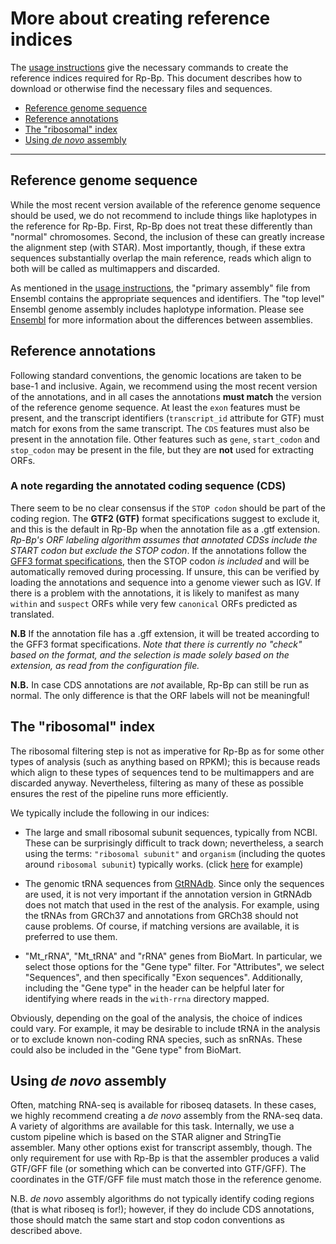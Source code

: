 # More about creating reference indices

The [usage instructions](usage-instructions.md#creating-reference-genome-indices) give the necessary commands to
create the reference indices required for Rp-Bp. This document describes how to
download or otherwise find the necessary files and sequences.

<a id='toc'></a>

* [Reference genome sequence](#ref-genome)
* [Reference annotations](#ref-annotations)
* [The "ribosomal" index](#ribosomal-index)
* [Using *de novo* assembly](#de-novo-assembly)

---

<a name="ref-genome"></a>

## Reference genome sequence

While the most recent version available of the reference genome sequence should
be used, we do not recommend to include things like haplotypes in the reference
for Rp-Bp. First, Rp-Bp does not treat these differently than "normal"
chromosomes. Second, the inclusion of these can greatly increase the alignment
step (with STAR). Most importantly, though, if these extra sequences
substantially overlap the main reference, reads which align to both will be
called as multimappers and discarded.

As mentioned in the [usage instructions](usage-instructions.md#creating-reference-genome-indices), the "primary
assembly" file from Ensembl contains the appropriate sequences and identifiers.
The "top level" Ensembl genome assembly includes haplotype information. Please
see [Ensembl](http://www.ensembl.org/info/genome/genebuild/assembly.html) for
more information about the differences between assemblies.

<a name="ref-annotations"></a>

## Reference annotations

Following standard conventions, the genomic locations are taken to be base-1 and
inclusive. Again, we recommend using the most recent version of the annotations, and in all cases the annotations **must match** the version of the reference genome sequence. At least the
`exon` features must be present, and the transcript identifiers (`transcript_id`
attribute for GTF) must match for exons from the same transcript. The `CDS` features
must also be present in the annotation file. Other features such as `gene`, `start_codon` and `stop_codon`
may be present in the file, but they are **not** used for extracting ORFs.

### A note regarding the annotated coding sequence (CDS)

There seem to be no clear consensus if the `STOP codon` should be part of the coding region.
The **GTF2 (GTF)** format specifications suggest to exclude it, and this is the default in Rp-Bp
when the annotation file as a .gtf extension. *Rp-Bp's ORF labeling algorithm
assumes that annotated CDSs include the START codon but exclude the STOP
codon*. If the annotations follow the [GFF3 format specifications](https://github.com/The-Sequence-Ontology/Specifications/blob/master/gff3.md), then the STOP codon *is included* and will be automatically removed during processing. 
If unsure, this can be verified by loading the annotations and sequence into a
genome viewer such as IGV. If there is a problem with the annotations, it is likely to manifest 
as many `within` and `suspect` ORFs while very few `canonical` ORFs predicted as translated.

**N.B** If the annotation file has a .gff extension, it will be treated according to the GFF3 format specifications. *Note that there is currently no "check" based on the format, and the selection is made solely based on the extension, as read from the configuration file.*

**N.B.** In case CDS annotations are *not* available, Rp-Bp can still be run as
normal. The only difference is that the ORF labels will not be meaningful!

<a name="ribosomal-index"></a>

## The "ribosomal" index

The ribosomal filtering step is not as imperative for Rp-Bp as for some other
types of analysis (such as anything based on RPKM); this is because reads which
align to these types of sequences tend to be multimappers and are discarded
anyway. Nevertheless, filtering as many of these as possible ensures the rest
of the pipeline runs more efficiently.

We typically include the following in our indices:

* The large and small ribosomal subunit sequences, typically from NCBI. These 
  can be surprisingly difficult to track down; nevertheless, a search using the
  terms: `"ribosomal subunit"` and `organism` (including the quotes around
  `ribosomal subunit`) typically works. (click [here](https://www.ncbi.nlm.nih.gov/nuccore/?term=%22ribosomal+subunit%22+mouse) for example)

* The genomic tRNA sequences from [GtRNAdb](http://gtrnadb.ucsc.edu/). Since
  only the sequences are used, it is not very important if the annotation
  version in GtRNAdb does not match that used in the rest of the analysis. For
  example, using the tRNAs from GRCh37 and annotations from GRCh38 should not
  cause problems. Of course, if matching versions are available, it is preferred
  to use them.

* "Mt_rRNA", "Mt_tRNA" and "rRNA" genes from BioMart. In particular, we select
  those options for the "Gene type" filter. For "Attributes", we select 
  "Sequences", and then specifically "Exon sequences". Additionally, including
  the "Gene type" in the header can be helpful later for identifying where reads
  in the `with-rrna` directory mapped.

Obviously, depending on the goal of the analysis, the choice of indices could
vary. For example, it may be desirable to include tRNA in the analysis or to
exclude known non-coding RNA species, such as snRNAs. These could also be
included in the "Gene type" from BioMart.

<a name="de-novo-assembly"></a>

## Using *de novo* assembly

Often, matching RNA-seq is available for riboseq datasets. In these cases, we
highly recommend creating a *de novo* assembly from the RNA-seq data. A variety
of algorithms are available for this task. Internally, we use a custom pipeline
which is based on the STAR aligner and StringTie assembler. Many other
options exist for transcript assembly, though. The only requirement for use with
Rp-Bp is that the assembler produces a valid GTF/GFF file (or something which can
be converted into GTF/GFF). The coordinates in the GTF/GFF file must match those in the
reference genome.

N.B. *de novo* assembly algorithms do not typically identify coding regions (that is
what riboseq is for!); however, if they do include CDS annotations, those should
match the same start and stop codon conventions as described above.
